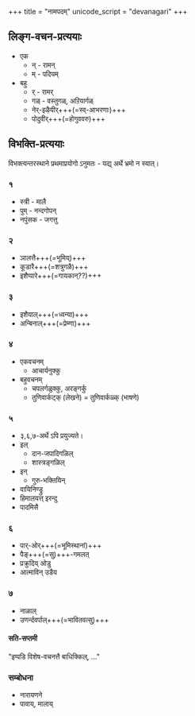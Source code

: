 +++
title = "नामपदम्"
unicode_script = "devanagari"
+++

## लिङ्ग-वचन-प्रत्ययाः
- एक
  - न् - रामन्
  - म् - पदियम्
- बहु
  - र् - रामर् 
  - गळ् - वस्तुगळ्, अऱियार्गळ्
  - नेर्-इऴैयीर्+++(=स्व्-आभरणाः)+++
  - पोदुवीर्+++(=होगुववरु)+++


## विभक्ति-प्रत्ययाः
विभक्त्यन्तरस्थाने प्रथमाप्रयोगो ऽनुमतः - यद्य् अर्थे भ्रमो न स्यात्।  

### १
- स्त्री - मालै
- पुम् - नन्दगोपन्
- नपुंसक - जगत्तु

### २
- ञालत्तै+++(=भूमिय्)+++
- कूडारै+++(=शत्रुगळै)+++
- इशैप्पारे+++(=गायकान्??)+++

### ३
- इशैयाल्+++(=ध्वन्या)+++
- अन्बिनाल्+++(=प्रेम्णा)+++

### ४
- एकवचनम्
  - आचार्यनुक्कु
- बहुवचनम्
  - चपलर्गळुक्कु, अरङ्गर्कु
  - तुणिवार्कट्क् (लेखने) = तुणिवार्कळ्क् (भाषणे)

### ५
- ३,६,७-अर्थे ऽपि प्रयुज्यते। 
- इल् 
  - दान-जपादिगळिल्
  - शास्त्रङ्गळिल्
- इन्
  - गुरु-भक्तियिन्
- वायिनिण्ड्रु
- हिमालयत्त् इरन्दु
- पादमिसै

### ६
- पार्-ओर्+++(=भूमिस्थानां)+++
- पैङ्+++(=सु)+++-गमलत्
- प्रक्रुदिय् ओडु
- आत्माविन् उडैय
 
### ७
- नाळाल्
- उणर्न्दवर्पाल्+++(=भावितवत्सु)+++

#### सति-सप्तमी
"इप्पडि विशेष-वचनत्तै बाधिक्किल्, …"

### सम्बोधना
- नारायणने
- पावाय्, मालाय्
